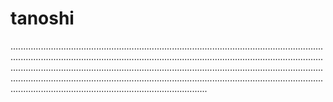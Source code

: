 # tanoshi

..............................................................................................................................................................................................................................................................................................................................................................................................................................................................................................................................................................................................